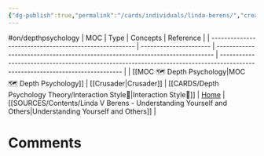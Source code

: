 ```yaml
---
{"dg-publish":true,"permalink":"/cards/individuals/linda-berens/","created":"2023-03-08T17:12:35.459+01:00","updated":"2023-04-23T10:54:15.044+02:00"}
---
```


#on/depthpsychology 
| MOC                                                    | Type                   | Concepts                                                                      | Reference                                                                                                                     |
| ------------------------------------------------------ | ---------------------- | ----------------------------------------------------------------------------- | ----------------------------------------------------------------------------------------------------------------------------- |
| [[MOC 🗺️ Depth Psychology\|MOC 🗺️ Depth Psychology]] | [[Crusader\|Crusader]] | [[CARDS/Depth Psychology Theory/Interaction Style💬\|Interaction Style💬]] | [Home](https://lindaberens.com/) \| [[SOURCES/Contents/Linda V Berens - Understanding Yourself and Others\|Understanding Yourself and Others]] |





# Comments 
<script src="https://utteranc.es/client.js"
        repo="Heart4sides/Comment_Section"
        issue-term="pathname"
        theme="gruvbox-dark"
        crossorigin="anonymous"
        async>
</script>

